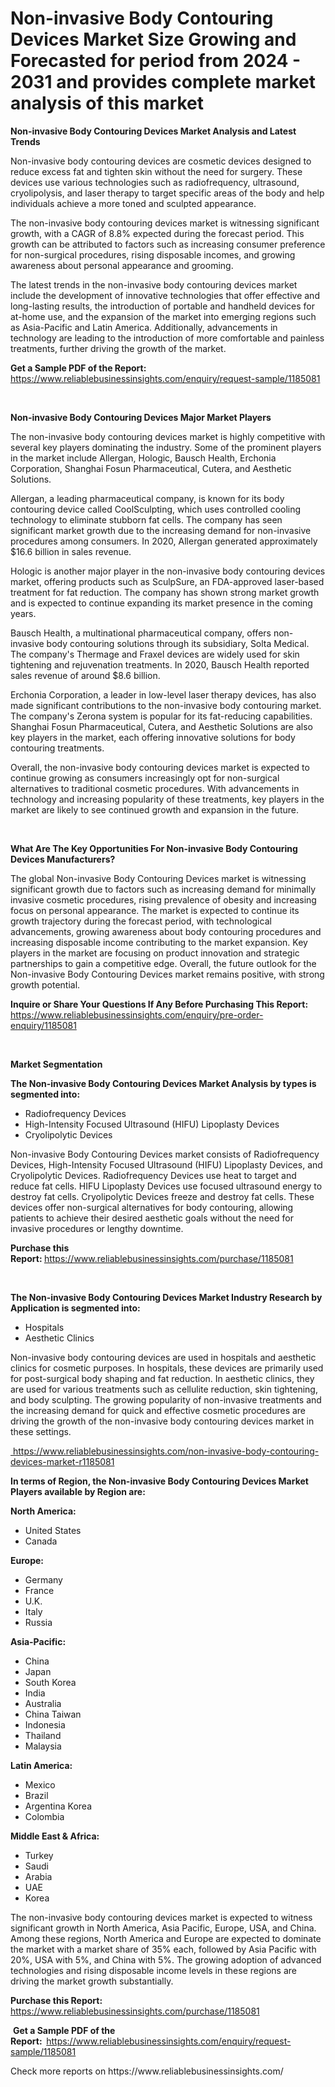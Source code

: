 <p><h1>Non-invasive Body Contouring Devices Market Size Growing and Forecasted for period from 2024 - 2031 and provides complete market analysis of this market</h1></p><p><strong>Non-invasive Body Contouring Devices Market Analysis and Latest Trends</strong></p>
<p><p>Non-invasive body contouring devices are cosmetic devices designed to reduce excess fat and tighten skin without the need for surgery. These devices use various technologies such as radiofrequency, ultrasound, cryolipolysis, and laser therapy to target specific areas of the body and help individuals achieve a more toned and sculpted appearance.</p><p>The non-invasive body contouring devices market is witnessing significant growth, with a CAGR of 8.8% expected during the forecast period. This growth can be attributed to factors such as increasing consumer preference for non-surgical procedures, rising disposable incomes, and growing awareness about personal appearance and grooming.</p><p>The latest trends in the non-invasive body contouring devices market include the development of innovative technologies that offer effective and long-lasting results, the introduction of portable and handheld devices for at-home use, and the expansion of the market into emerging regions such as Asia-Pacific and Latin America. Additionally, advancements in technology are leading to the introduction of more comfortable and painless treatments, further driving the growth of the market.</p></p>
<p><strong>Get a Sample PDF of the Report:&nbsp;</strong> <a href="https://www.reliablebusinessinsights.com/enquiry/request-sample/1185081">https://www.reliablebusinessinsights.com/enquiry/request-sample/1185081</a></p>
<p>&nbsp;</p>
<p><strong>Non-invasive Body Contouring Devices Major Market Players</strong></p>
<p><p>The non-invasive body contouring devices market is highly competitive with several key players dominating the industry. Some of the prominent players in the market include Allergan, Hologic, Bausch Health, Erchonia Corporation, Shanghai Fosun Pharmaceutical, Cutera, and Aesthetic Solutions.</p><p>Allergan, a leading pharmaceutical company, is known for its body contouring device called CoolSculpting, which uses controlled cooling technology to eliminate stubborn fat cells. The company has seen significant market growth due to the increasing demand for non-invasive procedures among consumers. In 2020, Allergan generated approximately $16.6 billion in sales revenue.</p><p>Hologic is another major player in the non-invasive body contouring devices market, offering products such as SculpSure, an FDA-approved laser-based treatment for fat reduction. The company has shown strong market growth and is expected to continue expanding its market presence in the coming years.</p><p>Bausch Health, a multinational pharmaceutical company, offers non-invasive body contouring solutions through its subsidiary, Solta Medical. The company's Thermage and Fraxel devices are widely used for skin tightening and rejuvenation treatments. In 2020, Bausch Health reported sales revenue of around $8.6 billion.</p><p>Erchonia Corporation, a leader in low-level laser therapy devices, has also made significant contributions to the non-invasive body contouring market. The company's Zerona system is popular for its fat-reducing capabilities. Shanghai Fosun Pharmaceutical, Cutera, and Aesthetic Solutions are also key players in the market, each offering innovative solutions for body contouring treatments.</p><p>Overall, the non-invasive body contouring devices market is expected to continue growing as consumers increasingly opt for non-surgical alternatives to traditional cosmetic procedures. With advancements in technology and increasing popularity of these treatments, key players in the market are likely to see continued growth and expansion in the future.</p></p>
<p>&nbsp;</p>
<p><strong>What Are The Key Opportunities For Non-invasive Body Contouring Devices Manufacturers?</strong></p>
<p><p>The global Non-invasive Body Contouring Devices market is witnessing significant growth due to factors such as increasing demand for minimally invasive cosmetic procedures, rising prevalence of obesity and increasing focus on personal appearance. The market is expected to continue its growth trajectory during the forecast period, with technological advancements, growing awareness about body contouring procedures and increasing disposable income contributing to the market expansion. Key players in the market are focusing on product innovation and strategic partnerships to gain a competitive edge. Overall, the future outlook for the Non-invasive Body Contouring Devices market remains positive, with strong growth potential.</p></p>
<p><strong>Inquire or Share Your Questions If Any Before Purchasing This Report:</strong> <a href="https://www.reliablebusinessinsights.com/enquiry/pre-order-enquiry/1185081">https://www.reliablebusinessinsights.com/enquiry/pre-order-enquiry/1185081</a></p>
<p>&nbsp;</p>
<p><strong>Market Segmentation</strong></p>
<p><strong>The Non-invasive Body Contouring Devices Market Analysis by types is segmented into:</strong></p>
<p><ul><li>Radiofrequency Devices</li><li>High-Intensity Focused Ultrasound (HIFU) Lipoplasty Devices</li><li>Cryolipolytic Devices</li></ul></p>
<p><p>Non-invasive Body Contouring Devices market consists of Radiofrequency Devices, High-Intensity Focused Ultrasound (HIFU) Lipoplasty Devices, and Cryolipolytic Devices. Radiofrequency Devices use heat to target and reduce fat cells. HIFU Lipoplasty Devices use focused ultrasound energy to destroy fat cells. Cryolipolytic Devices freeze and destroy fat cells. These devices offer non-surgical alternatives for body contouring, allowing patients to achieve their desired aesthetic goals without the need for invasive procedures or lengthy downtime.</p></p>
<p><strong>Purchase this Report:&nbsp;</strong><a href="https://www.reliablebusinessinsights.com/purchase/1185081">https://www.reliablebusinessinsights.com/purchase/1185081</a></p>
<p>&nbsp;</p>
<p><strong>The Non-invasive Body Contouring Devices Market Industry Research by Application is segmented into:</strong></p>
<p><ul><li>Hospitals</li><li>Aesthetic Clinics</li></ul></p>
<p><p>Non-invasive body contouring devices are used in hospitals and aesthetic clinics for cosmetic purposes. In hospitals, these devices are primarily used for post-surgical body shaping and fat reduction. In aesthetic clinics, they are used for various treatments such as cellulite reduction, skin tightening, and body sculpting. The growing popularity of non-invasive treatments and the increasing demand for quick and effective cosmetic procedures are driving the growth of the non-invasive body contouring devices market in these settings.</p></p>
<p><a href="https://www.reliablebusinessinsights.com/non-invasive-body-contouring-devices-market-r1185081">&nbsp;https://www.reliablebusinessinsights.com/non-invasive-body-contouring-devices-market-r1185081</a></p>
<p><strong>In terms of Region, the Non-invasive Body Contouring Devices Market Players available by Region are:</strong></p>
<p>
    <p> <strong> North America: </strong>
        <ul>
            <li>United States</li>
            <li>Canada</li>
        </ul>
        </p> 
    <p> <strong> Europe: </strong>
        <ul>
            <li>Germany</li>
            <li>France</li>
            <li>U.K.</li>
            <li>Italy</li>
            <li>Russia</li>
        </ul>
        </p> 
    <p> <strong> Asia-Pacific: </strong>
        <ul>
            <li>China</li>
            <li>Japan</li>
            <li>South Korea</li>
            <li>India</li>
            <li>Australia</li>
            <li>China Taiwan</li>
            <li>Indonesia</li>
            <li>Thailand</li>
            <li>Malaysia</li>
        </ul>
        </p> 
    <p> <strong> Latin America: </strong>
        <ul>
            <li>Mexico</li>
            <li>Brazil</li>
            <li>Argentina Korea</li>
            <li>Colombia</li>
        </ul>
        </p> 
    <p> <strong> Middle East & Africa: </strong>
        <ul>
            <li>Turkey</li>
            <li>Saudi</li>
            <li>Arabia</li>
            <li>UAE</li>
            <li>Korea</li>
        </ul>
    </p>
    </p>
<p><p>The non-invasive body contouring devices market is expected to witness significant growth in North America, Asia Pacific, Europe, USA, and China. Among these regions, North America and Europe are expected to dominate the market with a market share of 35% each, followed by Asia Pacific with 20%, USA with 5%, and China with 5%. The growing adoption of advanced technologies and rising disposable income levels in these regions are driving the market growth substantially.</p></p>
<p><strong>Purchase this Report: </strong><a href="https://www.reliablebusinessinsights.com/purchase/1185081">https://www.reliablebusinessinsights.com/purchase/1185081</a></p>
<p>&nbsp;<strong>Get a Sample PDF of the Report:&nbsp;&nbsp;</strong><a href="https://www.reliablebusinessinsights.com/enquiry/request-sample/1185081">https://www.reliablebusinessinsights.com/enquiry/request-sample/1185081</a></p>
<p><strong></strong></p>
<p>Check more reports on https://www.reliablebusinessinsights.com/</p>